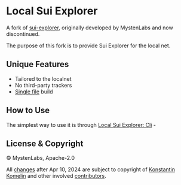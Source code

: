 # Local Sui Explorer

A fork of [sui-explorer](https://github.com/MystenLabs/sui-explorer), originally developed by MystenLabs and now discontinued.

The purpose of this fork is to provide Sui Explorer for the local net.

## Unique Features

- Tailored to the localnet
- No third-party trackers
- [Single file](/apps/explorer/build/) build

## How to Use

The simplest way to use it is through [Local Sui Explorer: Cli](https://github.com/kkomelin/sui-explorer-local) - 

## License & Copyright

&copy; MystenLabs, Apache-2.0

All [changes](./CHANGELOG.md) after Apr 10, 2024 are subject to copyright of [Konstantin Komelin](https://github.com/kkomelin) and other involved [contributors](https://github.com/kkomelin/sui-explorer/graphs/contributors).
